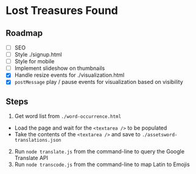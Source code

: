 # Lost Treasures Found

## Roadmap
- [ ] SEO
- [ ] Style ./signup.html
- [ ] Style for mobile
- [ ] Implement slideshow on thumbnails
- [x] Handle resize events for ./visualization.html
- [x] `postMessage` play / pause events for visualization based on visibility

## Steps
1. Get word list from `./word-occurrence.html`
  - Load the page and wait for the `<textarea />` to be populated
  - Take the contents of the `<textarea />` and save to `./assetsword-translations.json`
2. Run `node translate.js` from the command-line to query the Google Translate API
3. Run `node transcode.js` from the command-line to map Latin to Emojis
